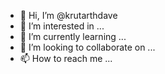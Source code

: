 - 👋 Hi, I’m @krutarthdave
- 👀 I’m interested in ...
- 🌱 I’m currently learning ...
- 💞️ I’m looking to collaborate on ...
- 📫 How to reach me ...

<!---
krutarthdave/krutarthdave is a ✨ special ✨ repository because its `README.md` (this file) appears on your GitHub profile.
You can click the Preview link to take a look at your changes.
--->
